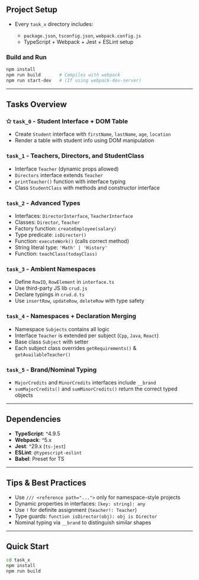 ## Project Setup

* Every `task_x` directory includes:

  * `package.json`, `tsconfig.json`, `webpack.config.js`
  * TypeScript + Webpack + Jest + ESLint setup

### Build and Run

```bash
npm install
npm run build       # Compiles with webpack
npm run start-dev   # (If using webpack-dev-server)
```

---

## Tasks Overview

### ✩ `task_0` - Student Interface + DOM Table

* Create `Student` interface with `firstName`, `lastName`, `age`, `location`
* Render a table with student info using DOM manipulation

### `task_1` - Teachers, Directors, and StudentClass

* Interface `Teacher` (dynamic props allowed)
* `Directors` interface extends `Teacher`
* `printTeacher()` function with interface typing
* Class `StudentClass` with methods and constructor interface

### `task_2` - Advanced Types

* Interfaces: `DirectorInterface`, `TeacherInterface`
* Classes: `Director`, `Teacher`
* Factory function: `createEmployee(salary)`
* Type predicate: `isDirector()`
* Function: `executeWork()` (calls correct method)
* String literal type: `'Math' | 'History'`
* Function: `teachClass(todayClass)`

### `task_3` - Ambient Namespaces

* Define `RowID`, `RowElement` in `interface.ts`
* Use third-party JS lib `crud.js`
* Declare typings in `crud.d.ts`
* Use `insertRow`, `updateRow`, `deleteRow` with type safety

### `task_4` - Namespaces + Declaration Merging

* Namespace `Subjects` contains all logic
* Interface `Teacher` is extended per subject (`Cpp`, `Java`, `React`)
* Base class `Subject` with setter
* Each subject class overrides `getRequirements()` & `getAvailableTeacher()`

### `task_5` - Brand/Nominal Typing

* `MajorCredits` and `MinorCredits` interfaces include `__brand`
* `sumMajorCredits()` and `sumMinorCredits()` return the correct typed objects

---

## Dependencies

* **TypeScript**: ^4.9.5
* **Webpack**: ^5.x
* **Jest**: ^29.x (`ts-jest`)
* **ESLint**: `@typescript-eslint`
* **Babel**: Preset for TS

---

## Tips & Best Practices

* Use `/// <reference path="...">` only for namespace-style projects
* Dynamic properties in interfaces: `[key: string]: any`
* Use `!` for definite assignment (`teacher!: Teacher`)
* Type guards: `function isDirector(obj): obj is Director`
* Nominal typing via `__brand` to distinguish similar shapes

---

## Quick Start

```bash
cd task_x
npm install
npm run build
```
